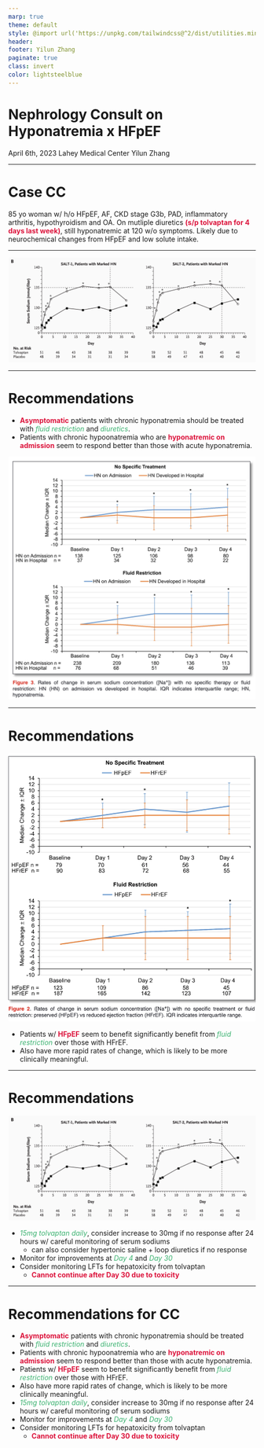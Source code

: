 ```yaml
---
marp: true
theme: default
style: @import url('https://unpkg.com/tailwindcss@^2/dist/utilities.min.css');
header: 
footer: Yilun Zhang
paginate: true
class: invert
color: lightsteelblue
---
```

<style>
em {
  color: mediumseagreen;
}

strong {
  color: crimson;
}
</style>






# Nephrology Consult on Hyponatremia x HFpEF
April 6th, 2023
Lahey Medical Center
Yilun Zhang 

---
# Case CC

85 yo woman w/ h/o HFpEF, AF, CKD stage G3b, PAD, inflammatory arthritis, hypothyroidism and OA. On mutliple diuretics **(s/p tolvaptan for 4 days last week)**, still hyponatremic at 120 w/o symptoms. Likely due to neurochemical changes from HFpEF and low solute intake.

---
<!-- _header: SALT NEJM 2006;355:2099-112 -->

![bg fit](./images/hyponatremia/salt.png)

---
# Recommendations
- **Asymptomatic** patients with chronic hyponatremia should be treated with *fluid restriction* and *diuretics*.
- Patients with chronic hypoonatremia who are **hyponatremic on admission** seem to respond better than those with acute hyponatremia.

<!-- _header: Current Management of Hyponatremia in Acute Heart Failure AHA 2017 -->
![bg right](./images/hyponatremia/aha.png)

---
# Recommendations
<!-- _header: Current Management of Hyponatremia in Acute Heart Failure AHA 2017 -->
![bg right](./images/hyponatremia/aha2.png)

- Patients w/ **HFpEF** seem to benefit significantly benefit from *fluid restriction* over those with HFrEF.
- Also have more rapid rates of change, which is likely to be more clinically meaningful. 
---
# Recommendations
<!-- _header: SALT NEJM 2006;355:2099-112 -->
![bg right fit](./images/hyponatremia/salt.png)
- *15mg tolvaptan daily*, consider increase to 30mg if no response after 24 hours w/ careful monitoring of serum sodiums
  - can also consider hypertonic saline + loop diuretics if no response
- Monitor for improvements at *Day 4* and *Day 30*
- Consider monitoring LFTs for hepatoxicity from tolvaptan
  - **Cannot continue after Day 30 due to toxicity**
---
# Recommendations for CC
- **Asymptomatic** patients with chronic hyponatremia should be treated with *fluid restriction* and *diuretics*.
- Patients with chronic hypoonatremia who are **hyponatremic on admission** seem to respond better than those with acute hyponatremia.
- Patients w/ **HFpEF** seem to benefit significantly benefit from *fluid restriction* over those with HFrEF.
- Also have more rapid rates of change, which is likely to be more clinically meaningful. 
- *15mg tolvaptan daily*, consider increase to 30mg if no response after 24 hours w/ careful monitoring of serum sodiums
- Monitor for improvements at *Day 4* and *Day 30*
- Consider monitoring LFTs for hepatoxicity from tolvaptan
  - **Cannot continue after Day 30 due to toxicity**
